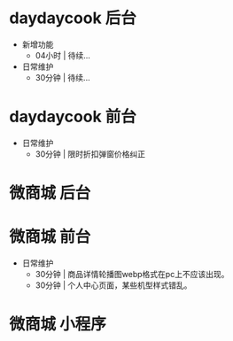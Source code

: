 # daydaycook 后台
* 新增功能
    - 04小时 | 待续...
* 日常维护
    - 30分钟 | 待续...

# daydaycook 前台
* 日常维护
    - 30分钟 | 限时折扣弹窗价格纠正

# 微商城 后台

# 微商城 前台
* 日常维护
    - 30分钟 | 商品详情轮播图webp格式在pc上不应该出现。
    - 30分钟 | 个人中心页面，某些机型样式错乱。

# 微商城 小程序
